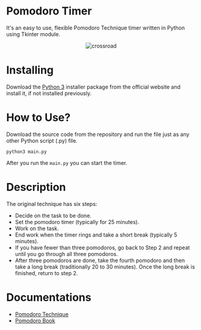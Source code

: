 # Pomodoro Timer  

It's an easy to use, flexible Pomodoro Technique timer written in Python using Tkinter module.

<p align="center">
  <img src="https://i.giphy.com/media/Svl9NX64UhfZ1Q7AbZ/giphy.webp" alt="crossroad"/>
</p>

# Installing
Download the [Python 3](https://python.org) installer package from the official website and install it, if not installed previously.


# How to Use?

Download the source code from the repository and run the file just as any other Python script (.py) file.
```
python3 main.py
```
After you run the `main.py` you can start the timer.

# Description

The original technique has six steps:

* Decide on the task to be done.
* Set the pomodoro timer (typically for 25 minutes).
* Work on the task.
* End work when the timer rings and take a short break (typically 5 minutes).
* If you have fewer than three pomodoros, go back to Step 2 and repeat until you go through all three pomodoros.
* After three pomodoros are done, take the fourth pomodoro and then take a long break (traditionally 20 to 30 minutes). Once the long break is finished, return to step 2.


# Documentations

* [Pomodoro Technique](https://en.wikipedia.org/wiki/Pomodoro_Technique)
* [Pomodoro Book](http://baomee.info/pdf/technique/1.pdf)
